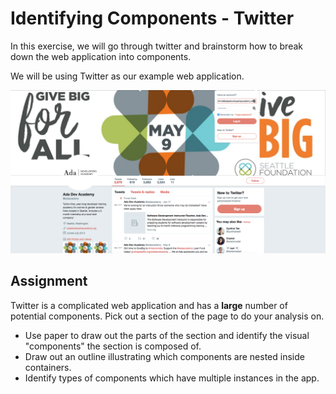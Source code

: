 # Identifying Components - Twitter
In this exercise, we will go through twitter and brainstorm how to break down the web application into components.

We will be using Twitter as our example web application.

![Twitter](./images/twitter.png)

## Assignment

Twitter is a complicated web application and has a **large** number of potential components.  Pick out a section of the page to do your analysis on.

-   Use paper to draw out the parts of the section and identify the visual "components" the section is composed of.
-   Draw out an outline illustrating which components are nested inside containers.
-   Identify types of components which have multiple instances in the app.
